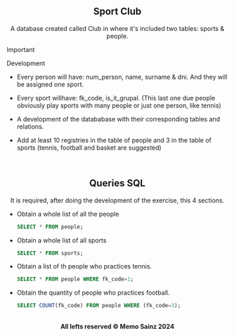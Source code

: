 <div align="center"> 
  
  ## Sport Club

A database created called Club in where it's included two tables: sports & people.

</div>

> [!IMPORTANT]
> Development
> - Every person will have: num_person, name, surname & dni. And they will be assigned one sport.
>
> - Every sport willhave: fk_code, is_it_grupal. (This last one due people obviously play sports with many people or just one person, like tennis)
>
> - A development of the datababase with their corresponding tables and relations.
>
> - Add at least 10 registries in the table of people and 3 in the table of sports (tennis, football and basket are suggested)






<br>

<div align="center"> 

## Queries  SQL

It is required, after doing the development of the exercise, this 4 sections.

</div>

- Obtain a whole list of all the people
  
    ```sql
    SELECT * FROM people;
    ```

- Obtain a whole list of all sports

  ```sql
  SELECT * FROM sports;
  ```

- Obtain a list of th people who practices tennis.

  ```sql
  SELECT * FROM people WHERE fk_code=1;
  ```

- Obtain the quantity of people who practices football.
    ```sql
    SELECT COUNT(fk_code) FROM people WHERE (fk_code=3);
    ```


<br>

<div align="center"> 
<b> All lefts reserved 	&#169; Memo Sainz 2024 </b>
</div>
